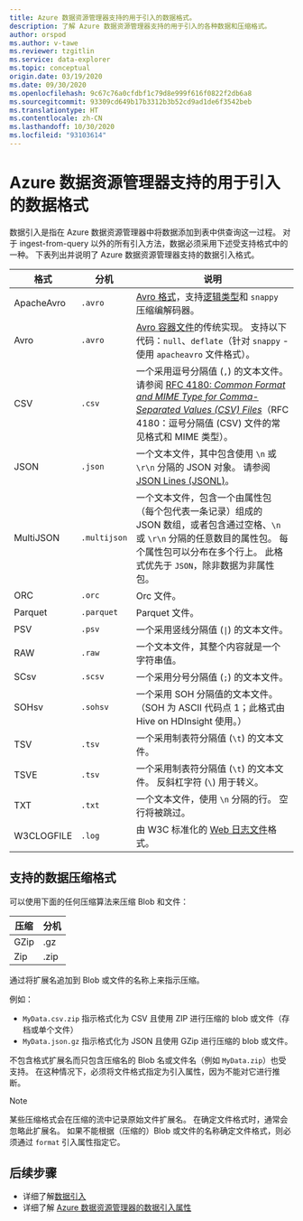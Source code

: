 ```yaml
---
title: Azure 数据资源管理器支持的用于引入的数据格式。
description: 了解 Azure 数据资源管理器支持的用于引入的各种数据和压缩格式。
author: orspod
ms.author: v-tawe
ms.reviewer: tzgitlin
ms.service: data-explorer
ms.topic: conceptual
origin.date: 03/19/2020
ms.date: 09/30/2020
ms.openlocfilehash: 9c67c76a0cfdbf1c79d8e999f616f0822f2db6a8
ms.sourcegitcommit: 93309cd649b17b3312b3b52cd9ad1de6f3542beb
ms.translationtype: HT
ms.contentlocale: zh-CN
ms.lasthandoff: 10/30/2020
ms.locfileid: "93103614"
---
```

# <a name="data-formats-supported-by-azure-data-explorer-for-ingestion"></a>Azure 数据资源管理器支持的用于引入的数据格式

数据引入是指在 Azure 数据资源管理器中将数据添加到表中供查询这一过程。 对于 ingest-from-query 以外的所有引入方法，数据必须采用下述受支持格式中的一种。 下表列出并说明了 Azure 数据资源管理器支持的数据引入格式。

|格式   |分机   |说明|
|---------|------------|-----------|
|ApacheAvro|`.avro`    |[Avro 格式](https://avro.apache.org/docs/current/)，支持[逻辑类型](https://avro.apache.org/docs/current/spec.html#Logical+Types)和 `snappy` 压缩编解码器。|
|Avro     |`.avro`     |[Avro 容器文件](https://avro.apache.org/docs/current/)的传统实现。 支持以下代码：`null`、`deflate`（针对 `snappy` - 使用 `apacheavro` 文件格式）。|
|CSV      |`.csv`      |一个采用逗号分隔值 (`,`) 的文本文件。 请参阅 [RFC 4180: _Common Format and MIME Type for Comma-Separated Values (CSV) Files_](https://www.ietf.org/rfc/rfc4180.txt)（RFC 4180：逗号分隔值 (CSV) 文件的常见格式和 MIME 类型）。|
|JSON     |`.json`     |一个文本文件，其中包含使用 `\n` 或 `\r\n` 分隔的 JSON 对象。 请参阅 [JSON Lines (JSONL)](http://jsonlines.org/)。|
|MultiJSON|`.multijson`|一个文本文件，包含一个由属性包（每个包代表一条记录）组成的 JSON 数组，或者包含通过空格、`\n` 或 `\r\n` 分隔的任意数目的属性包。 每个属性包可以分布在多个行上。 此格式优先于 `JSON`，除非数据为非属性包。|
|ORC      |`.orc`      |Orc 文件。|
|Parquet  |`.parquet`  |Parquet 文件。|
|PSV      |`.psv`      |一个采用竖线分隔值 (<code>&#124;</code>) 的文本文件。|
|RAW      |`.raw`      |一个文本文件，其整个内容就是一个字符串值。|
|SCsv     |`.scsv`     |一个采用分号分隔值 (`;`) 的文本文件。|
|SOHsv    |`.sohsv`    |一个采用 SOH 分隔值的文本文件。 （SOH 为 ASCII 代码点 1；此格式由 Hive on HDInsight 使用。）|
|TSV      |`.tsv`      |一个采用制表符分隔值 (`\t`) 的文本文件。|
|TSVE     |`.tsv`      |一个采用制表符分隔值 (`\t`) 的文本文件。 反斜杠字符 (`\`) 用于转义。|
|TXT      |`.txt`      |一个文本文件，使用 `\n` 分隔的行。 空行将被跳过。|
|W3CLOGFILE |`.log`    |由 W3C 标准化的 [Web 日志文件](https://www.w3.org/TR/WD-logfile.html)格式。|

## <a name="supported-data-compression-formats"></a>支持的数据压缩格式

可以使用下面的任何压缩算法来压缩 Blob 和文件：

|压缩|分机|
|-----------|---------|
|GZip       |.gz      |
|Zip        |.zip     |

通过将扩展名追加到 Blob 或文件的名称上来指示压缩。

例如：
* `MyData.csv.zip` 指示格式化为 CSV 且使用 ZIP 进行压缩的 blob 或文件（存档或单个文件）
* `MyData.json.gz` 指示格式化为 JSON 且使用 GZip 进行压缩的 blob 或文件。

不包含格式扩展名而只包含压缩名的 Blob 名或文件名（例如 `MyData.zip`）也受支持。 在这种情况下，必须将文件格式指定为引入属性，因为不能对它进行推断。

> [!NOTE]
> 某些压缩格式会在压缩的流中记录原始文件扩展名。 在确定文件格式时，通常会忽略此扩展名。 如果不能根据（压缩的）Blob 或文件的名称确定文件格式，则必须通过 `format` 引入属性指定它。

## <a name="next-steps"></a>后续步骤

* 详细了解[数据引入](ingest-data-overview.md)
* 详细了解 [Azure 数据资源管理器的数据引入属性](ingestion-properties.md)
